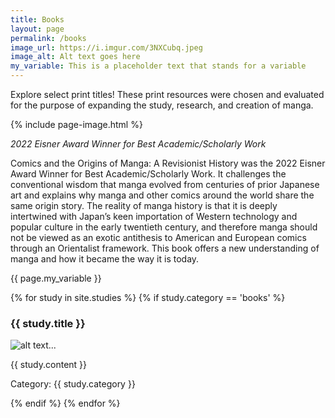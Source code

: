 ```yaml
---
title: Books
layout: page
permalink: /books
image_url: https://i.imgur.com/3NXCubq.jpeg
image_alt: Alt text goes here
my_variable: This is a placeholder text that stands for a variable 
---
```

Explore select print titles! These print resources were chosen and evaluated for the purpose of expanding the study, research, and creation of manga.

{% include page-image.html %}

<p><em>2022 Eisner Award Winner for Best Academic/Scholarly Work</em></p>

<p>Comics and the Origins of Manga: A Revisionist History was the 2022 Eisner Award Winner for Best Academic/Scholarly Work. It challenges the conventional wisdom that manga evolved from centuries of prior Japanese art and explains why manga and other comics around the world share the same origin story. The reality of manga history is that it is deeply intertwined with Japan’s keen importation of Western technology and popular culture in the early twentieth century, and therefore manga should not be viewed as an exotic antithesis to American and European comics through an Orientalist framework. This book offers a new understanding of manga and how it became the way it is today.</p>

{{ page.my_variable }}

{% for study in site.studies %}
{% if study.category == 'books' %}
<h3>{{ study.title }}</h3>
<p><img src="{{ study.category }}" alt="alt text..." /></p>
<p>{{ study.content }}</p>
<p>Category: {{ study.category }}</p>
{% endif %}
{% endfor %}
